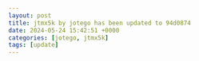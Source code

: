 ```yaml
---
layout: post
title: jtmx5k by jotego has been updated to 94d0874
date: 2024-05-24 15:42:51 +0000
categories: [jotego, jtmx5k]
tags: [update]
---
```


